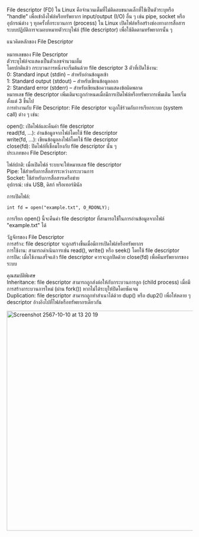 File descriptor (FD) ใน Linux คือจำนวนเต็มที่ไม่ติดลบขนาดเล็กที่ใช้เป็นตัวระบุหรือ "handle" เพื่อเข้าถึงไฟล์หรือทรัพยากร input/output (I/O) อื่น ๆ เช่น pipe, socket หรืออุปกรณ์ต่าง ๆ ทุกครั้งที่กระบวนการ (process) ใน Linux เปิดไฟล์หรือสร้างช่องทางการสื่อสาร ระบบปฏิบัติการจะมอบหมายตัวระบุไฟล์ (file descriptor) เพื่อใช้ติดตามทรัพยากรนั้น ๆ

แนวคิดหลักของ File Descriptor<br />
<br />
หมายเลขของ File Descriptor<br />
ตัวระบุไฟล์จะแสดงเป็นตัวเลขจำนวนเต็ม<br />
โดยปกติแล้ว กระบวนการหนึ่งจะเริ่มต้นด้วย file descriptor 3 ตัวที่เปิดใช้งาน:<br />
0: Standard input (stdin) – สำหรับอ่านข้อมูลเข้า<br />
1: Standard output (stdout) – สำหรับเขียนข้อมูลออก<br />
2: Standard error (stderr) – สำหรับเขียนข้อความแสดงข้อผิดพลาด<br />
หมายเลข file descriptor เพิ่มเติมจะถูกกำหนดเมื่อมีการเปิดไฟล์หรือทรัพยากรเพิ่มเติม โดยเริ่มตั้งแต่ 3 ขึ้นไป<br />
การทำงานกับ File Descriptor: File descriptor จะถูกใช้ร่วมกับการเรียกระบบ (system call) ต่าง ๆ เช่น:<br />

open(): เปิดไฟล์และคืนค่า file descriptor<br />
read(fd, ...): อ่านข้อมูลจากไฟล์โดยใช้ file descriptor<br />
write(fd, ...): เขียนข้อมูลลงไฟล์โดยใช้ file descriptor<br />
close(fd): ปิดไฟล์ที่เชื่อมโยงกับ file descriptor นั้น ๆ<br />
ประเภทของ File Descriptor:<br />

ไฟล์ปกติ: เมื่อเปิดไฟล์ ระบบจะให้หมายเลข file descriptor<br />
Pipe: ใช้สำหรับการสื่อสารระหว่างกระบวนการ<br />
Socket: ใช้สำหรับการสื่อสารเครือข่าย<br />
อุปกรณ์: เช่น USB, ดิสก์ หรือเทอร์มินัล<br />

การเปิดไฟล์:
```
int fd = open("example.txt", O_RDONLY);
```

การเรียก open() นี้จะคืนค่า file descriptor ที่สามารถใช้ในการอ่านข้อมูลจากไฟล์ "example.txt" ได้<br />

วัฏจักรของ File Descriptor<br />
การสร้าง: file descriptor จะถูกสร้างขึ้นเมื่อมีการเปิดไฟล์หรือทรัพยากร<br />
การใช้งาน: สามารถดำเนินการเช่น read(), write() หรือ seek() โดยใช้ file descriptor<br />
การปิด: เมื่อใช้งานเสร็จแล้ว file descriptor ควรจะถูกปิดด้วย close(fd) เพื่อคืนทรัพยากรของระบบ<br />

คุณสมบัติพิเศษ<br />
Inheritance: file descriptor สามารถถูกส่งต่อให้กับกระบวนการลูก (child process) เมื่อมีการสร้างกระบวนการใหม่ (ผ่าน fork()) หากไม่ได้ระบุให้ปิดโดยชัดเจน<br />
Duplication: file descriptor สามารถถูกทำสำเนาได้ด้วย dup() หรือ dup2() เพื่อให้หลาย ๆ descriptor อ้างอิงไปที่ไฟล์หรือทรัพยากรเดียวกัน<br />

<img width="595" alt="Screenshot 2567-10-10 at 13 20 19" src="https://github.com/user-attachments/assets/2a8fc211-d2ce-423a-a21d-18027d9aa7bf">
